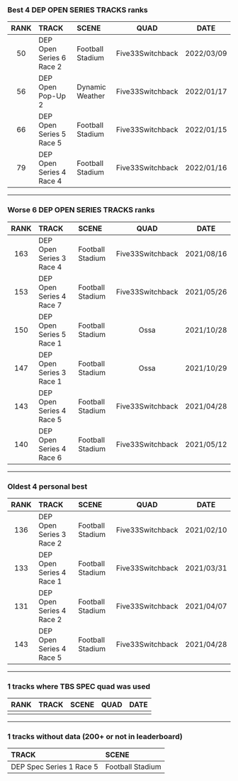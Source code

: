 ### Best 4 DEP OPEN SERIES TRACKS ranks
|RANK|TRACK|SCENE|QUAD|DATE|
|:---:|:---|:---|:---:|:---:|
|50|DEP Open Series 6 Race 2|Football Stadium|Five33Switchback|2022/03/09|
|56|DEP Open Pop-Up 2|Dynamic Weather|Five33Switchback|2022/01/17|
|66|DEP Open Series 5 Race 5|Football Stadium|Five33Switchback|2022/01/15|
|79|DEP Open Series 4 Race 4|Football Stadium|Five33Switchback|2022/01/16|
---
### Worse 6 DEP OPEN SERIES TRACKS ranks
|RANK|TRACK|SCENE|QUAD|DATE|
|:---:|:---|:---|:---:|:---:|
|163|DEP Open Series 3 Race 4|Football Stadium|Five33Switchback|2021/08/16|
|153|DEP Open Series 4 Race 7|Football Stadium|Five33Switchback|2021/05/26|
|150|DEP Open Series 5 Race 1|Football Stadium|Ossa|2021/10/28|
|147|DEP Open Series 3 Race 1|Football Stadium|Ossa|2021/10/29|
|143|DEP Open Series 4 Race 5|Football Stadium|Five33Switchback|2021/04/28|
|140|DEP Open Series 4 Race 6|Football Stadium|Five33Switchback|2021/05/12|
---
### Oldest 4 personal best
|RANK|TRACK|SCENE|QUAD|DATE|
|:---:|:---|:---|:---:|:---:|
|136|DEP Open Series 3 Race 2|Football Stadium|Five33Switchback|2021/02/10|
|133|DEP Open Series 4 Race 1|Football Stadium|Five33Switchback|2021/03/31|
|131|DEP Open Series 4 Race 2|Football Stadium|Five33Switchback|2021/04/07|
|143|DEP Open Series 4 Race 5|Football Stadium|Five33Switchback|2021/04/28|
---
### 1 tracks where TBS SPEC quad was used
|RANK|TRACK|SCENE|QUAD|DATE|
|:---:|:---|:---|:---:|:---:|
||||||
---
### 1 tracks without data (200+ or not in leaderboard)
|TRACK|SCENE|
|:---|:---|
|DEP Spec Series 1 Race 5|Football Stadium|
